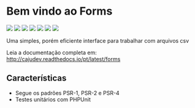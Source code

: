 Bem vindo ao Forms
==================

[![](https://img.shields.io/packagist/v/cajudev/forms.svg)](https://packagist.org/packages/cajudev/forms)
[![](https://img.shields.io/packagist/dt/cajudev/forms.svg)](https://packagist.org/packages/cajudev/forms)
[![](https://img.shields.io/github/license/cajudev/forms.svg)](https://raw.githubusercontent.com/cajudev/forms/master/LICENSE)
[![](https://img.shields.io/travis/cajudev/forms.svg)](https://travis-ci.org/cajudev/forms)
[![](https://coveralls.io/repos/github/cajudev/forms/badge.svg?branch=master)](https://coveralls.io/github/cajudev/forms)
[![](https://img.shields.io/github/issues/cajudev/forms.svg)](https://github.com/cajudev/forms/issues)
[![](https://img.shields.io/github/contributors/cajudev/forms.svg)](https://github.com/cajudev/forms/graphs/contributors)

Uma simples, porém eficiente interface para trabalhar com arquivos csv

Leia a documentação completa em: http://cajudev.readthedocs.io/pt/latest/forms

Características
---------------

* Segue os padrões PSR-1, PSR-2 e PSR-4
* Testes unitários com PHPUnit
